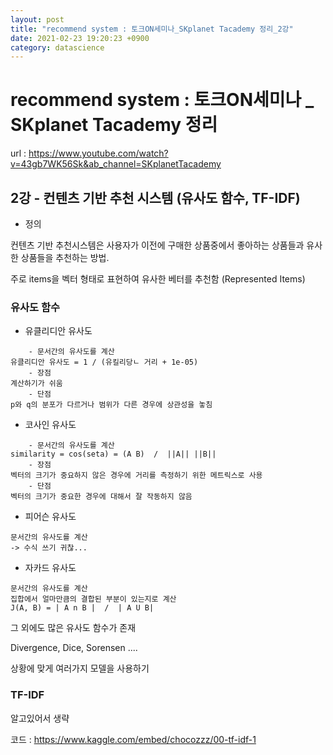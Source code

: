 ```yaml
---
layout: post
title: "recommend system : 토크ON세미나_SKplanet Tacademy 정리_2강"
date: 2021-02-23 19:20:23 +0900
category: datascience
---
```

# recommend system : 토크ON세미나 _ SKplanet Tacademy 정리
url : https://www.youtube.com/watch?v=43gb7WK56Sk&ab_channel=SKplanetTacademy
## 2강 - 컨텐츠 기반 추천 시스템  (유사도 함수, TF-IDF)

- 정의

컨텐츠 기반 추천시스템은 사용자가 이전에 구매한 상품중에서 좋아하는 상품들과 유사한 상품들을 추천하는 방법.

주로 items을 벡터 형태로 표현하여 유사한 베터를 추천함 (Represented Items)



### 유사도 함수

- 유클리디안 유사도

```
	- 문서간의 유사도를 계산
유클리디안 유사도 = 1 / (유킬리당ㄴ 거리 + 1e-05)
	- 장점
계산하기가 쉬움
	- 단점
p와 q의 분포가 다르거나 범위가 다른 경우에 상관성을 놓침 

```

- 코사인 유사도

```
	- 문서간의 유사도를 계산
similarity = cos(seta) = (A B)  /  ||A|| ||B||
	- 장점
벡터의 크기가 중요하지 않은 경우에 거리를 측정하기 위한 메트릭스로 사용
	- 단점
벡터의 크기가 중요한 경우에 대해서 잘 작동하지 않음
```

- 피어슨 유사도

```
문서간의 유사도를 계산
-> 수식 쓰기 귀찮...
```

- 자카드 유사도

```
문서간의 유사도를 계산
집합에서 얼마만큼의 결합된 부분이 있는지로 계산
J(A, B) = | A n B |  /  | A U B|
```

그 외에도 많은 유사도 함수가 존재

Divergence, Dice, Sorensen ....

상황에 맞게 여러가지 모델을 사용하기



### TF-IDF 

알고있어서 생략



코드 : https://www.kaggle.com/embed/chocozzz/00-tf-idf-1








